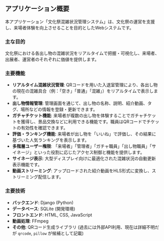 ## アプリケーション概要

本アプリケーション「文化祭混雑状況管理システム」は、文化祭の運営を支援し、来場者体験を向上させることを目的としたWebシステムです。

### 主な目的

文化祭における各出し物の混雑状況をリアルタイムで把握・可視化し、来場者、出展者、運営者のそれぞれに価値を提供します。

### 主要機能

*   **リアルタイム混雑状況管理**: QRコードを用いた入退室管理により、各出し物の現在の混雑具合（例：「空き」「普通」「混雑」）をリアルタイムで表示します。
*   **出し物情報管理**: 管理画面を通じて、出し物の名称、説明、紹介動画、タグ、場所などの情報を登録・更新できます。
*   **ガチャチケット機能**: 来場者が複数の出し物を体験することでガチャチケットを獲得し、景品交換などに利用できる機能です。職員はQRコードでチケットの有効性を確認できます。
*   **評価・ランキング機能**: 来場者が出し物を「いいね」で評価し、その結果に基づいた人気ランキングを表示します。
*   **多階層ユーザー権限**: 「来場者」「管理者」「ガチャ職員」「出し物職員」「サイネージ」といった役割に応じたアクセス制御と機能を提供します。
*   **サイネージ表示**: 大型ディスプレイ向けに最適化された混雑状況の自動更新表示機能です。
*   **動画ストリーミング**: アップロードされた紹介動画をHLS形式に変換し、ストリーミング配信します。

### 主要技術

*   **バックエンド**: Django (Python)
*   **データベース**: SQLite (開発環境)
*   **フロントエンド**: HTML, CSS, JavaScript
*   **動画処理**: FFmpeg
*   **その他**: QRコード生成ライブラリ (過去には外部API利用、現在は詳細不明だが `qrcode`, `pillow` が候補として記載)
